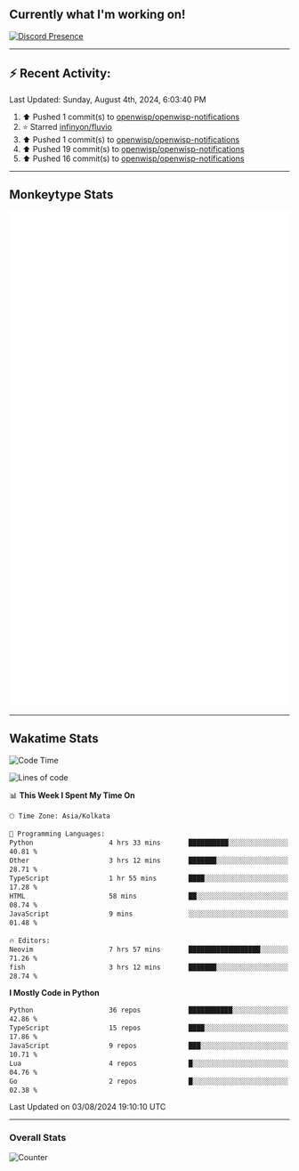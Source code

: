 ## Currently what I'm working on!
[![Discord Presence](https://lanyard.cnrad.dev/api/534981034400284712)](https://discord.com/users/534981034400284712)

---

## :zap: Recent Activity:
<!--RECENT_ACTIVITY:last_update-->
Last Updated: Sunday, August 4th, 2024, 6:03:40 PM
<!--RECENT_ACTIVITY:last_update_end-->
<!--RECENT_ACTIVITY:start-->
1. ⬆️ Pushed 1 commit(s) to [openwisp/openwisp-notifications](https://github.com/openwisp/openwisp-notifications)<br>
2. ⭐ Starred [infinyon/fluvio](https://github.com/infinyon/fluvio)<br>
3. ⬆️ Pushed 1 commit(s) to [openwisp/openwisp-notifications](https://github.com/openwisp/openwisp-notifications)<br>
4. ⬆️ Pushed 19 commit(s) to [openwisp/openwisp-notifications](https://github.com/openwisp/openwisp-notifications)<br>
5. ⬆️ Pushed 16 commit(s) to [openwisp/openwisp-notifications](https://github.com/openwisp/openwisp-notifications)<br>
<!--RECENT_ACTIVITY:end-->

---

## Monkeytype Stats
<a href="https://monkeytype.com/profile/dhanus">
  <img src="https://raw.githubusercontent.com/Dhanus3133/Dhanus3133/monkeytype/monkeytype-lbpb.svg" alt="Monkeytype Profile" />
</a>

---

## Wakatime Stats
<!--START_SECTION:waka-->
![Code Time](http://img.shields.io/badge/Code%20Time-2%2C053%20hrs%203%20mins-blue)

![Lines of code](https://img.shields.io/badge/From%20Hello%20World%20I%27ve%20Written-5.8%20million%20lines%20of%20code-blue)

📊 **This Week I Spent My Time On** 

```text
🕑︎ Time Zone: Asia/Kolkata

💬 Programming Languages: 
Python                   4 hrs 33 mins       ██████████░░░░░░░░░░░░░░░   40.81 % 
Other                    3 hrs 12 mins       ███████░░░░░░░░░░░░░░░░░░   28.71 % 
TypeScript               1 hr 55 mins        ████░░░░░░░░░░░░░░░░░░░░░   17.28 % 
HTML                     58 mins             ██░░░░░░░░░░░░░░░░░░░░░░░   08.74 % 
JavaScript               9 mins              ░░░░░░░░░░░░░░░░░░░░░░░░░   01.48 % 

🔥 Editors: 
Neovim                   7 hrs 57 mins       ██████████████████░░░░░░░   71.26 % 
fish                     3 hrs 12 mins       ███████░░░░░░░░░░░░░░░░░░   28.74 % 
```

**I Mostly Code in Python** 

```text
Python                   36 repos            ███████████░░░░░░░░░░░░░░   42.86 % 
TypeScript               15 repos            ████░░░░░░░░░░░░░░░░░░░░░   17.86 % 
JavaScript               9 repos             ███░░░░░░░░░░░░░░░░░░░░░░   10.71 % 
Lua                      4 repos             █░░░░░░░░░░░░░░░░░░░░░░░░   04.76 % 
Go                       2 repos             █░░░░░░░░░░░░░░░░░░░░░░░░   02.38 % 
```




 Last Updated on 03/08/2024 19:10:10 UTC
<!--END_SECTION:waka-->
---

### Overall Stats

<img src="https://moe-counter.glitch.me/get/@Dhanus3133?theme=asoul" alt="Counter" />
